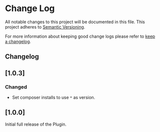 # Change Log
All notable changes to this project will be documented in this file.
This project adheres to [Semantic Versioning](http://semver.org/).

For more information about keeping good change logs please refer to [keep a changelog](https://github.com/olivierlacan/keep-a-changelog).

## Changelog

## [1.0.3]

### Changed
* Set composer installs to use `*` as version.

## [1.0.0]

Initial full release of the Plugin.